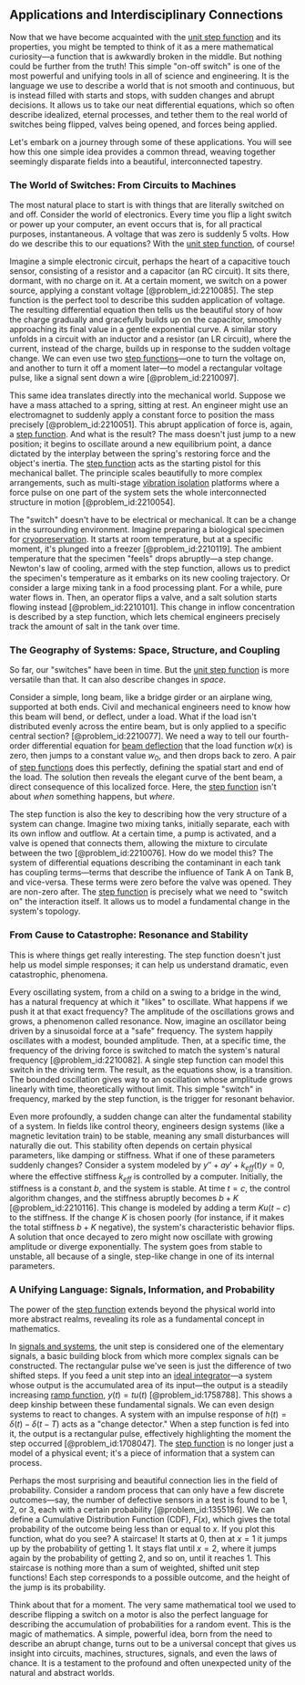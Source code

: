 ## Applications and Interdisciplinary Connections

Now that we have become acquainted with the [unit step function](@article_id:268313) and its properties, you might be tempted to think of it as a mere mathematical curiosity—a function that is awkwardly broken in the middle. But nothing could be further from the truth! This simple "on-off switch" is one of the most powerful and unifying tools in all of science and engineering. It is the language we use to describe a world that is not smooth and continuous, but is instead filled with starts and stops, with sudden changes and abrupt decisions. It allows us to take our neat differential equations, which so often describe idealized, eternal processes, and tether them to the real world of switches being flipped, valves being opened, and forces being applied.

Let's embark on a journey through some of these applications. You will see how this one simple idea provides a common thread, weaving together seemingly disparate fields into a beautiful, interconnected tapestry.

### The World of Switches: From Circuits to Machines

The most natural place to start is with things that are literally switched on and off. Consider the world of electronics. Every time you flip a light switch or power up your computer, an event occurs that is, for all practical purposes, instantaneous. A voltage that was zero is suddenly 5 volts. How do we describe this to our equations? With the [unit step function](@article_id:268313), of course!

Imagine a simple electronic circuit, perhaps the heart of a capacitive touch sensor, consisting of a resistor and a capacitor (an RC circuit). It sits there, dormant, with no charge on it. At a certain moment, we switch on a power source, applying a constant voltage [@problem_id:2210085]. The step function is the perfect tool to describe this sudden application of voltage. The resulting differential equation then tells us the beautiful story of how the charge gradually and gracefully builds up on the capacitor, smoothly approaching its final value in a gentle exponential curve. A similar story unfolds in a circuit with an inductor and a resistor (an LR circuit), where the current, instead of the charge, builds up in response to the sudden voltage change. We can even use two [step functions](@article_id:158698)—one to turn the voltage on, and another to turn it off a moment later—to model a rectangular voltage pulse, like a signal sent down a wire [@problem_id:2210097].

This same idea translates directly into the mechanical world. Suppose we have a mass attached to a spring, sitting at rest. An engineer might use an electromagnet to suddenly apply a constant force to position the mass precisely [@problem_id:2210051]. This abrupt application of force is, again, a [step function](@article_id:158430). And what is the result? The mass doesn't just jump to a new position; it begins to oscillate around a new equilibrium point, a dance dictated by the interplay between the spring's restoring force and the object's inertia. The [step function](@article_id:158430) acts as the starting pistol for this mechanical ballet. The principle scales beautifully to more complex arrangements, such as multi-stage [vibration isolation](@article_id:275473) platforms where a force pulse on one part of the system sets the whole interconnected structure in motion [@problem_id:2210054].

The "switch" doesn't have to be electrical or mechanical. It can be a change in the surrounding environment. Imagine preparing a biological specimen for [cryopreservation](@article_id:172552). It starts at room temperature, but at a specific moment, it's plunged into a freezer [@problem_id:2210119]. The ambient temperature that the specimen "feels" drops abruptly—a step change. Newton's law of cooling, armed with the step function, allows us to predict the specimen's temperature as it embarks on its new cooling trajectory. Or consider a large mixing tank in a food processing plant. For a while, pure water flows in. Then, an operator flips a valve, and a salt solution starts flowing instead [@problem_id:2210101]. This change in inflow concentration is described by a step function, which lets chemical engineers precisely track the amount of salt in the tank over time.

### The Geography of Systems: Space, Structure, and Coupling

So far, our "switches" have been in time. But the [unit step function](@article_id:268313) is more versatile than that. It can also describe changes in *space*.

Consider a simple, long beam, like a bridge girder or an airplane wing, supported at both ends. Civil and mechanical engineers need to know how this beam will bend, or deflect, under a load. What if the load isn't distributed evenly across the entire beam, but is only applied to a specific central section? [@problem_id:2210077]. We need a way to tell our fourth-order differential equation for [beam deflection](@article_id:171034) that the load function $w(x)$ is zero, then jumps to a constant value $w_0$, and then drops back to zero. A pair of [step functions](@article_id:158698) does this perfectly, defining the spatial start and end of the load. The solution then reveals the elegant curve of the bent beam, a direct consequence of this localized force. Here, the [step function](@article_id:158430) isn't about *when* something happens, but *where*.

The step function is also the key to describing how the very structure of a system can change. Imagine two mixing tanks, initially separate, each with its own inflow and outflow. At a certain time, a pump is activated, and a valve is opened that connects them, allowing the mixture to circulate between the two [@problem_id:2210076]. How do we model this? The system of differential equations describing the contaminant in each tank has coupling terms—terms that describe the influence of Tank A on Tank B, and vice-versa. These terms were zero before the valve was opened. They are non-zero after. The [step function](@article_id:158430) is precisely what we need to "switch on" the interaction itself. It allows us to model a fundamental change in the system's topology.

### From Cause to Catastrophe: Resonance and Stability

This is where things get really interesting. The step function doesn't just help us model simple responses; it can help us understand dramatic, even catastrophic, phenomena.

Every oscillating system, from a child on a swing to a bridge in the wind, has a natural frequency at which it "likes" to oscillate. What happens if we push it at that exact frequency? The amplitude of the oscillations grows and grows, a phenomenon called resonance. Now, imagine an oscillator being driven by a sinusoidal force at a "safe" frequency. The system happily oscillates with a modest, bounded amplitude. Then, at a specific time, the frequency of the driving force is switched to match the system's natural frequency [@problem_id:2210082]. A single step function can model this switch in the driving term. The result, as the equations show, is a transition. The bounded oscillation gives way to an oscillation whose amplitude grows linearly with time, theoretically without limit. This simple "switch" in frequency, marked by the step function, is the trigger for resonant behavior.

Even more profoundly, a sudden change can alter the fundamental stability of a system. In fields like control theory, engineers design systems (like a magnetic levitation train) to be stable, meaning any small disturbances will naturally die out. This stability often depends on certain physical parameters, like damping or stiffness. What if one of these parameters suddenly changes? Consider a system modeled by $y'' + a y' + k_{eff}(t) y = 0$, where the effective stiffness $k_{eff}$ is controlled by a computer. Initially, the stiffness is a constant $b$, and the system is stable. At time $t=c$, the control algorithm changes, and the stiffness abruptly becomes $b+K$ [@problem_id:2210116]. This change is modeled by adding a term $K u(t-c)$ to the stiffness. If the change $K$ is chosen poorly (for instance, if it makes the total stiffness $b+K$ negative), the system's characteristic behavior flips. A solution that once decayed to zero might now oscillate with growing amplitude or diverge exponentially. The system goes from stable to unstable, all because of a single, step-like change in one of its internal parameters.

### A Unifying Language: Signals, Information, and Probability

The power of the [step function](@article_id:158430) extends beyond the physical world into more abstract realms, revealing its role as a fundamental concept in mathematics.

In [signals and systems](@article_id:273959), the unit step is considered one of the elementary signals, a basic building block from which more complex signals can be constructed. The rectangular pulse we've seen is just the difference of two shifted steps. If you feed a unit step into an [ideal integrator](@article_id:276188)—a system whose output is the accumulated area of its input—the output is a steadily increasing [ramp function](@article_id:272662), $y(t) = t u(t)$ [@problem_id:1758788]. This shows a deep kinship between these fundamental signals. We can even design systems to react to changes. A system with an impulse response of $h(t) = \delta(t) - \delta(t-T)$ acts as a "change detector." When a step function is fed into it, the output is a rectangular pulse, effectively highlighting the moment the step occurred [@problem_id:1708047]. The [step function](@article_id:158430) is no longer just a model of a physical event; it's a piece of information that a system can process.

Perhaps the most surprising and beautiful connection lies in the field of probability. Consider a random process that can only have a few discrete outcomes—say, the number of defective sensors in a test is found to be 1, 2, or 3, each with a certain probability [@problem_id:1355196]. We can define a Cumulative Distribution Function (CDF), $F(x)$, which gives the total probability of the outcome being less than or equal to $x$. If you plot this function, what do you see? A staircase! It starts at 0, then at $x=1$ it jumps up by the probability of getting 1. It stays flat until $x=2$, where it jumps again by the probability of getting 2, and so on, until it reaches 1. This staircase is nothing more than a sum of weighted, shifted unit step functions! Each step corresponds to a possible outcome, and the height of the jump is its probability.

Think about that for a moment. The very same mathematical tool we used to describe flipping a switch on a motor is also the perfect language for describing the accumulation of probabilities for a random event. This is the magic of mathematics. A simple, powerful idea, born from the need to describe an abrupt change, turns out to be a universal concept that gives us insight into circuits, machines, structures, signals, and even the laws of chance. It is a testament to the profound and often unexpected unity of the natural and abstract worlds.